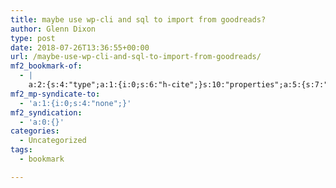 ```yaml
---
title: maybe use wp-cli and sql to import from goodreads?
author: Glenn Dixon
type: post
date: 2018-07-26T13:36:55+00:00
url: /maybe-use-wp-cli-and-sql-to-import-from-goodreads/
mf2_bookmark-of:
  - |
    a:2:{s:4:"type";a:1:{i:0;s:6:"h-cite";}s:10:"properties";a:5:{s:7:"summary";a:1:{i:0;s:193:"Here's my challenge: I have a .csv file which contains 20,000 rows of data. Each row contains 5 columns of data on an particular individual. I need each row (each person) to be populated into a";}s:4:"name";a:1:{i:0;s:49:"Creating 20,000 Posts or Pages using a .csv file?";}s:3:"url";a:1:{i:0;s:100:"https://wordpress.stackexchange.com/questions/275252/creating-20-000-posts-or-pages-using-a-csv-file";}s:11:"publication";a:1:{i:0;s:36:"WordPress Development Stack Exchange";}s:8:"featured";a:1:{i:0;s:81:"https://cdn.sstatic.net/Sites/wordpress/img/apple-touch-icon@2.png?v=85d7f2242440";}}}
mf2_mp-syndicate-to:
  - 'a:1:{i:0;s:4:"none";}'
mf2_syndication:
  - 'a:0:{}'
categories:
  - Uncategorized
tags:
  - bookmark

---
```

